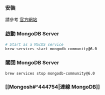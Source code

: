### 安裝

請參考 [官方網站](https://www.mongodb.com/docs/manual/installation/)

### 啟動 MongoDB Server

```bash
# Start as a MacOS service
brew services start mongodb-community@6.0
```

### 關閉 MongoDB Server

```bash
brew services stop mongodb-community@6.0
```

### [[Mongosh#^444754|連線 MongoDB]]
